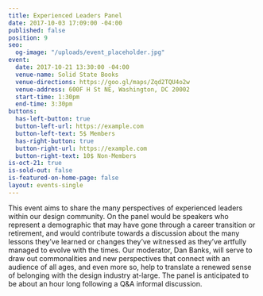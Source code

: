 ```yaml
---
title: Experienced Leaders Panel
date: 2017-10-03 17:09:00 -04:00
published: false
position: 9
seo:
  og-image: "/uploads/event_placeholder.jpg"
event:
  date: 2017-10-21 13:30:00 -04:00
  venue-name: Solid State Books
  venue-directions: https://goo.gl/maps/Zqd2TQU4o2w
  venue-address: 600F H St NE, Washington, DC 20002
  start-time: 1:30pm
  end-time: 3:30pm
buttons:
  has-left-button: true
  button-left-url: https://example.com
  button-left-text: 5$ Members
  has-right-button: true
  button-right-url: https://example.com
  button-right-text: 10$ Non-Members
is-oct-21: true
is-sold-out: false
is-featured-on-home-page: false
layout: events-single
---
```


This event aims to share the many perspectives of experienced leaders within our design community. On the panel would be speakers who represent a demographic that may have gone through a career transition or retirement, and would contribute towards a discussion about the many lessons they’ve learned or changes they’ve witnessed as they’ve artfully managed to evolve with the times. Our moderator, Dan Banks, will serve to draw out commonalities and new perspectives that connect with an audience of all ages, and even more so, help to translate a renewed sense of belonging with the design industry at-large. The panel is anticipated to be about an hour long following a Q&A informal discussion. 
